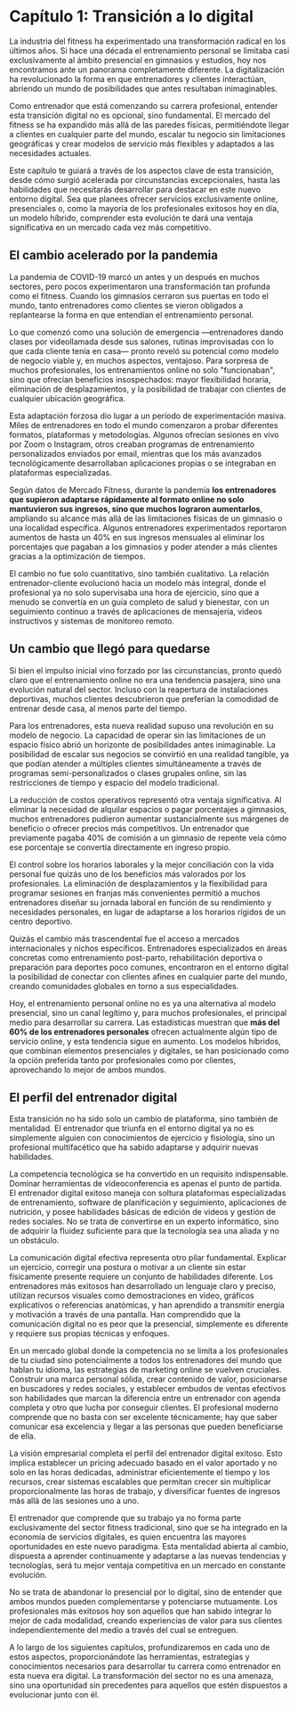 # Capítulo 1: Transición a lo digital

La industria del fitness ha experimentado una transformación radical en los últimos años. Si hace una década el entrenamiento personal se limitaba casi exclusivamente al ámbito presencial en gimnasios y estudios, hoy nos encontramos ante un panorama completamente diferente. La digitalización ha revolucionado la forma en que entrenadores y clientes interactúan, abriendo un mundo de posibilidades que antes resultaban inimaginables.

Como entrenador que está comenzando su carrera profesional, entender esta transición digital no es opcional, sino fundamental. El mercado del fitness se ha expandido más allá de las paredes físicas, permitiéndote llegar a clientes en cualquier parte del mundo, escalar tu negocio sin limitaciones geográficas y crear modelos de servicio más flexibles y adaptados a las necesidades actuales.

Este capítulo te guiará a través de los aspectos clave de esta transición, desde cómo surgió acelerada por circunstancias excepcionales, hasta las habilidades que necesitarás desarrollar para destacar en este nuevo entorno digital. Sea que planees ofrecer servicios exclusivamente online, presenciales o, como la mayoría de los profesionales exitosos hoy en día, un modelo híbrido, comprender esta evolución te dará una ventaja significativa en un mercado cada vez más competitivo.

## El cambio acelerado por la pandemia

La pandemia de COVID-19 marcó un antes y un después en muchos sectores, pero pocos experimentaron una transformación tan profunda como el fitness. Cuando los gimnasios cerraron sus puertas en todo el mundo, tanto entrenadores como clientes se vieron obligados a replantearse la forma en que entendían el entrenamiento personal.

Lo que comenzó como una solución de emergencia —entrenadores dando clases por videollamada desde sus salones, rutinas improvisadas con lo que cada cliente tenía en casa— pronto reveló su potencial como modelo de negocio viable y, en muchos aspectos, ventajoso. Para sorpresa de muchos profesionales, los entrenamientos online no solo "funcionaban", sino que ofrecían beneficios insospechados: mayor flexibilidad horaria, eliminación de desplazamientos, y la posibilidad de trabajar con clientes de cualquier ubicación geográfica.

Esta adaptación forzosa dio lugar a un período de experimentación masiva. Miles de entrenadores en todo el mundo comenzaron a probar diferentes formatos, plataformas y metodologías. Algunos ofrecían sesiones en vivo por Zoom o Instagram, otros creaban programas de entrenamiento personalizados enviados por email, mientras que los más avanzados tecnológicamente desarrollaban aplicaciones propias o se integraban en plataformas especializadas.

Según datos de Mercado Fitness, durante la pandemia **los entrenadores que supieron adaptarse rápidamente al formato online no solo mantuvieron sus ingresos, sino que muchos lograron aumentarlos**, ampliando su alcance más allá de las limitaciones físicas de un gimnasio o una localidad específica. Algunos entrenadores experimentados reportaron aumentos de hasta un 40% en sus ingresos mensuales al eliminar los porcentajes que pagaban a los gimnasios y poder atender a más clientes gracias a la optimización de tiempos.

El cambio no fue solo cuantitativo, sino también cualitativo. La relación entrenador-cliente evolucionó hacia un modelo más integral, donde el profesional ya no solo supervisaba una hora de ejercicio, sino que a menudo se convertía en un guía completo de salud y bienestar, con un seguimiento continuo a través de aplicaciones de mensajería, videos instructivos y sistemas de monitoreo remoto.

## Un cambio que llegó para quedarse

Si bien el impulso inicial vino forzado por las circunstancias, pronto quedó claro que el entrenamiento online no era una tendencia pasajera, sino una evolución natural del sector. Incluso con la reapertura de instalaciones deportivas, muchos clientes descubrieron que preferían la comodidad de entrenar desde casa, al menos parte del tiempo.

Para los entrenadores, esta nueva realidad supuso una revolución en su modelo de negocio. La capacidad de operar sin las limitaciones de un espacio físico abrió un horizonte de posibilidades antes inimaginable. La posibilidad de escalar sus negocios se convirtió en una realidad tangible, ya que podían atender a múltiples clientes simultáneamente a través de programas semi-personalizados o clases grupales online, sin las restricciones de tiempo y espacio del modelo tradicional.

La reducción de costos operativos representó otra ventaja significativa. Al eliminar la necesidad de alquilar espacios o pagar porcentajes a gimnasios, muchos entrenadores pudieron aumentar sustancialmente sus márgenes de beneficio o ofrecer precios más competitivos. Un entrenador que previamente pagaba 40% de comisión a un gimnasio de repente veía cómo ese porcentaje se convertía directamente en ingreso propio.

El control sobre los horarios laborales y la mejor conciliación con la vida personal fue quizás uno de los beneficios más valorados por los profesionales. La eliminación de desplazamientos y la flexibilidad para programar sesiones en franjas más convenientes permitió a muchos entrenadores diseñar su jornada laboral en función de su rendimiento y necesidades personales, en lugar de adaptarse a los horarios rígidos de un centro deportivo.

Quizás el cambio más trascendental fue el acceso a mercados internacionales y nichos específicos. Entrenadores especializados en áreas concretas como entrenamiento post-parto, rehabilitación deportiva o preparación para deportes poco comunes, encontraron en el entorno digital la posibilidad de conectar con clientes afines en cualquier parte del mundo, creando comunidades globales en torno a sus especialidades.

Hoy, el entrenamiento personal online no es ya una alternativa al modelo presencial, sino un canal legítimo y, para muchos profesionales, el principal medio para desarrollar su carrera. Las estadísticas muestran que **más del 60% de los entrenadores personales** ofrecen actualmente algún tipo de servicio online, y esta tendencia sigue en aumento. Los modelos híbridos, que combinan elementos presenciales y digitales, se han posicionado como la opción preferida tanto por profesionales como por clientes, aprovechando lo mejor de ambos mundos.

## El perfil del entrenador digital

Esta transición no ha sido solo un cambio de plataforma, sino también de mentalidad. El entrenador que triunfa en el entorno digital ya no es simplemente alguien con conocimientos de ejercicio y fisiología, sino un profesional multifacético que ha sabido adaptarse y adquirir nuevas habilidades.

La competencia tecnológica se ha convertido en un requisito indispensable. Dominar herramientas de videoconferencia es apenas el punto de partida. El entrenador digital exitoso maneja con soltura plataformas especializadas de entrenamiento, software de planificación y seguimiento, aplicaciones de nutrición, y posee habilidades básicas de edición de videos y gestión de redes sociales. No se trata de convertirse en un experto informático, sino de adquirir la fluidez suficiente para que la tecnología sea una aliada y no un obstáculo.

La comunicación digital efectiva representa otro pilar fundamental. Explicar un ejercicio, corregir una postura o motivar a un cliente sin estar físicamente presente requiere un conjunto de habilidades diferente. Los entrenadores más exitosos han desarrollado un lenguaje claro y preciso, utilizan recursos visuales como demostraciones en video, gráficos explicativos o referencias anatómicas, y han aprendido a transmitir energía y motivación a través de una pantalla. Han comprendido que la comunicación digital no es peor que la presencial, simplemente es diferente y requiere sus propias técnicas y enfoques.

En un mercado global donde la competencia no se limita a los profesionales de tu ciudad sino potencialmente a todos los entrenadores del mundo que hablan tu idioma, las estrategias de marketing online se vuelven cruciales. Construir una marca personal sólida, crear contenido de valor, posicionarse en buscadores y redes sociales, y establecer embudos de ventas efectivos son habilidades que marcan la diferencia entre un entrenador con agenda completa y otro que lucha por conseguir clientes. El profesional moderno comprende que no basta con ser excelente técnicamente; hay que saber comunicar esa excelencia y llegar a las personas que pueden beneficiarse de ella.

La visión empresarial completa el perfil del entrenador digital exitoso. Esto implica establecer un pricing adecuado basado en el valor aportado y no solo en las horas dedicadas, administrar eficientemente el tiempo y los recursos, crear sistemas escalables que permitan crecer sin multiplicar proporcionalmente las horas de trabajo, y diversificar fuentes de ingresos más allá de las sesiones uno a uno.

El entrenador que comprende que su trabajo ya no forma parte exclusivamente del sector fitness tradicional, sino que se ha integrado en la economía de servicios digitales, es quien encuentra las mayores oportunidades en este nuevo paradigma. Esta mentalidad abierta al cambio, dispuesta a aprender continuamente y adaptarse a las nuevas tendencias y tecnologías, será tu mejor ventaja competitiva en un mercado en constante evolución.

No se trata de abandonar lo presencial por lo digital, sino de entender que ambos mundos pueden complementarse y potenciarse mutuamente. Los profesionales más exitosos hoy son aquellos que han sabido integrar lo mejor de cada modalidad, creando experiencias de valor para sus clientes independientemente del medio a través del cual se entreguen.

A lo largo de los siguientes capítulos, profundizaremos en cada uno de estos aspectos, proporcionándote las herramientas, estrategias y conocimientos necesarios para desarrollar tu carrera como entrenador en esta nueva era digital. La transformación del sector no es una amenaza, sino una oportunidad sin precedentes para aquellos que estén dispuestos a evolucionar junto con él. 